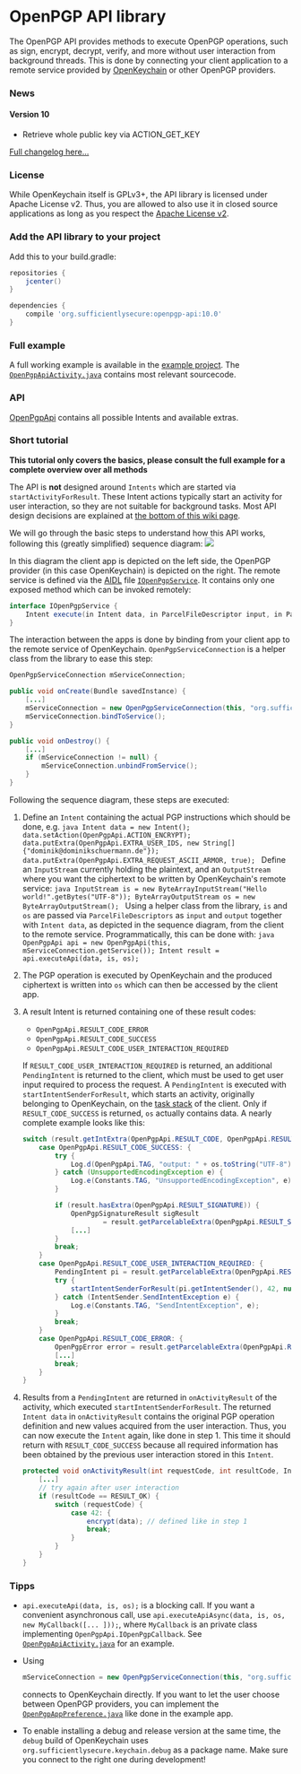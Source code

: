 # OpenPGP API library

The OpenPGP API provides methods to execute OpenPGP operations, such as sign, encrypt, decrypt, verify, and more without user interaction from background threads. This is done by connecting your client application to a remote service provided by [OpenKeychain](http://www.openkeychain.org) or other OpenPGP providers.

### News

#### Version 10

- Retrieve whole public key via ACTION_GET_KEY

[Full changelog here…](https://github.com/open-keychain/openpgp-api/blob/master/CHANGELOG.md)

### License

While OpenKeychain itself is GPLv3+, the API library is licensed under Apache License v2.
Thus, you are allowed to also use it in closed source applications as long as you respect the [Apache License v2](https://github.com/open-keychain/openpgp-api/blob/master/LICENSE).

### Add the API library to your project

Add this to your build.gradle:

```gradle
repositories {
    jcenter()
}

dependencies {
    compile 'org.sufficientlysecure:openpgp-api:10.0'
}
```

### Full example

A full working example is available in the [example project](https://github.com/open-keychain/openpgp-api/blob/master/example). The [`OpenPgpApiActivity.java`](https://github.com/open-keychain/openpgp-api/blob/master/example/src/main/java/org/openintents/openpgp/example/OpenPgpApiActivity.java) contains most relevant sourcecode.

### API

[OpenPgpApi](https://github.com/open-keychain/openpgp-api/blob/master/openpgp-api/src/main/java/org/openintents/openpgp/util/OpenPgpApi.java) contains all possible Intents and available extras.

### Short tutorial

**This tutorial only covers the basics, please consult the full example for a complete overview over all methods**

The API is **not** designed around `Intents` which are started via `startActivityForResult`. These Intent actions typically start an activity for user interaction, so they are not suitable for background tasks. Most API design decisions are explained at [the bottom of this wiki page](https://github.com/open-keychain/open-keychain/wiki/OpenPGP-API#internal-design-decisions).

We will go through the basic steps to understand how this API works, following this (greatly simplified) sequence diagram:
![](https://github.com/open-keychain/open-keychain/raw/master/Resources/docs/openpgp_api_1.jpg)

In this diagram the client app is depicted on the left side, the OpenPGP provider (in this case OpenKeychain) is depicted on the right.
The remote service is defined via the [AIDL](http://developer.android.com/guide/components/aidl.html) file [`IOpenPgpService`](https://github.com/open-keychain/openpgp-api/blob/master/openpgp-api/src/main/aidl/org/openintents/openpgp/IOpenPgpService.aidl).
It contains only one exposed method which can be invoked remotely:

```java
interface IOpenPgpService {
    Intent execute(in Intent data, in ParcelFileDescriptor input, in ParcelFileDescriptor output);
}
```

The interaction between the apps is done by binding from your client app to the remote service of OpenKeychain.
`OpenPgpServiceConnection` is a helper class from the library to ease this step:

```java
OpenPgpServiceConnection mServiceConnection;

public void onCreate(Bundle savedInstance) {
    [...]
    mServiceConnection = new OpenPgpServiceConnection(this, "org.sufficientlysecure.keychain");
    mServiceConnection.bindToService();
}

public void onDestroy() {
    [...]
    if (mServiceConnection != null) {
        mServiceConnection.unbindFromService();
    }
}
```

Following the sequence diagram, these steps are executed:

1.  Define an `Intent` containing the actual PGP instructions which should be done, e.g.
    `java
Intent data = new Intent();
data.setAction(OpenPgpApi.ACTION_ENCRYPT);
data.putExtra(OpenPgpApi.EXTRA_USER_IDS, new String[]{"dominik@dominikschuermann.de"});
data.putExtra(OpenPgpApi.EXTRA_REQUEST_ASCII_ARMOR, true);
    `
    Define an `InputStream` currently holding the plaintext, and an `OutputStream` where you want the ciphertext to be written by OpenKeychain's remote service:
    `java
InputStream is = new ByteArrayInputStream("Hello world!".getBytes("UTF-8"));
ByteArrayOutputStream os = new ByteArrayOutputStream();
    `
    Using a helper class from the library, `is` and `os` are passed via `ParcelFileDescriptors` as `input` and `output` together with `Intent data`, as depicted in the sequence diagram, from the client to the remote service.
    Programmatically, this can be done with:
    `java
OpenPgpApi api = new OpenPgpApi(this, mServiceConnection.getService());
Intent result = api.executeApi(data, is, os);
    `

2.  The PGP operation is executed by OpenKeychain and the produced ciphertext is written into `os` which can then be accessed by the client app.

3.  A result Intent is returned containing one of these result codes:

    - `OpenPgpApi.RESULT_CODE_ERROR`
    - `OpenPgpApi.RESULT_CODE_SUCCESS`
    - `OpenPgpApi.RESULT_CODE_USER_INTERACTION_REQUIRED`

    If `RESULT_CODE_USER_INTERACTION_REQUIRED` is returned, an additional `PendingIntent` is returned to the client, which must be used to get user input required to process the request.
    A `PendingIntent` is executed with `startIntentSenderForResult`, which starts an activity, originally belonging to OpenKeychain, on the [task stack](http://developer.android.com/guide/components/tasks-and-back-stack.html) of the client.
    Only if `RESULT_CODE_SUCCESS` is returned, `os` actually contains data.
    A nearly complete example looks like this:

    ```java
    switch (result.getIntExtra(OpenPgpApi.RESULT_CODE, OpenPgpApi.RESULT_CODE_ERROR)) {
        case OpenPgpApi.RESULT_CODE_SUCCESS: {
            try {
                Log.d(OpenPgpApi.TAG, "output: " + os.toString("UTF-8"));
            } catch (UnsupportedEncodingException e) {
                Log.e(Constants.TAG, "UnsupportedEncodingException", e);
            }

            if (result.hasExtra(OpenPgpApi.RESULT_SIGNATURE)) {
                OpenPgpSignatureResult sigResult
                        = result.getParcelableExtra(OpenPgpApi.RESULT_SIGNATURE);
                [...]
            }
            break;
        }
        case OpenPgpApi.RESULT_CODE_USER_INTERACTION_REQUIRED: {
            PendingIntent pi = result.getParcelableExtra(OpenPgpApi.RESULT_INTENT);
            try {
                startIntentSenderForResult(pi.getIntentSender(), 42, null, 0, 0, 0);
            } catch (IntentSender.SendIntentException e) {
                Log.e(Constants.TAG, "SendIntentException", e);
            }
            break;
        }
        case OpenPgpApi.RESULT_CODE_ERROR: {
            OpenPgpError error = result.getParcelableExtra(OpenPgpApi.RESULT_ERROR);
            [...]
            break;
        }
    }
    ```

4.  Results from a `PendingIntent` are returned in `onActivityResult` of the activity, which executed `startIntentSenderForResult`.
    The returned `Intent data` in `onActivityResult` contains the original PGP operation definition and new values acquired from the user interaction.
    Thus, you can now execute the `Intent` again, like done in step 1.
    This time it should return with `RESULT_CODE_SUCCESS` because all required information has been obtained by the previous user interaction stored in this `Intent`.
    ```java
    protected void onActivityResult(int requestCode, int resultCode, Intent data) {
        [...]
        // try again after user interaction
        if (resultCode == RESULT_OK) {
            switch (requestCode) {
                case 42: {
                    encrypt(data); // defined like in step 1
                    break;
                }
            }
        }
    }
    ```

### Tipps

- `api.executeApi(data, is, os);` is a blocking call. If you want a convenient asynchronous call, use `api.executeApiAsync(data, is, os, new MyCallback([... ]));`, where `MyCallback` is an private class implementing `OpenPgpApi.IOpenPgpCallback`.
  See [`OpenPgpApiActivity.java`](https://github.com/open-keychain/openpgp-api/blob/master/example/src/main/java/org/openintents/openpgp/example/OpenPgpApiActivity.java) for an example.
- Using

  ```java
  mServiceConnection = new OpenPgpServiceConnection(this, "org.sufficientlysecure.keychain");
  ```

  connects to OpenKeychain directly.
  If you want to let the user choose between OpenPGP providers, you can implement the [`OpenPgpAppPreference.java`](https://github.com/open-keychain/openpgp-api/tree/master/openpgp-api/src/main/java/org/openintents/openpgp/util/OpenPgpAppPreference.java) like done in the example app.

- To enable installing a debug and release version at the same time, the `debug` build of OpenKeychain uses `org.sufficientlysecure.keychain.debug` as a package name. Make sure you connect to the right one during development!
